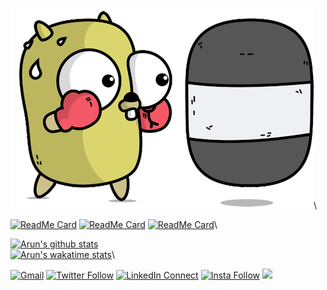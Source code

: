 ![image](https://github.com/arunsri7/arunsri7/blob/master/goGopher.gif)\

[![ReadMe Card](https://github-readme-stats.vercel.app/api/pin/?username=arunsri7&repo=farji)](https://github.com/arunsri7/Farji)
[![ReadMe Card](https://github-readme-stats.vercel.app/api/pin/?username=arjunmahishi,&repo=sound-saber)](https://github.com/arjunmahishi/sound-saber)
[![ReadMe Card](https://github-readme-stats.vercel.app/api/pin/?username=arunsri7&repo=pushapp)](https://github.com/arunsri7/pushapp)\


[![Arun's github stats](https://github-readme-stats.vercel.app/api?username=arunsri7&count_private=true&show_icons=true&theme=dark)](https://github.com/anuraghazra/github-readme-stats)\
[![Arun's wakatime stats](https://github-readme-stats.vercel.app/api/wakatime?username=arunsri7)](https://github.com/anuraghazra/github-readme-stats)\


[![Gmail](https://img.shields.io/badge/%20-Send%20Mail-black?color=14171A&labelColor=ef5350&logo=gmail&logoColor=ffffff)](mailto:arun.i1997@gmail.com?subject=From%20GitHub&body=Hi,%20there.%20Found%20you%20via%20GitHub%20profile%20README.)
[![Twitter Follow](https://img.shields.io/badge/dynamic/json.svg?color=14171A&labelColor=37474f&logo=twitter&logoColor=4fc3f7&label=&query=%24[0].followers_count&url=https%3A%2F%2Fcdn.syndication.twimg.com%2Fwidgets%2Ffollowbutton%2Finfo.json%3Fscreen_names%3Darjunmahishi&suffix=%20Followers)](https://twitter.com/arunsri7)
[![LinkedIn Connect](https://img.shields.io/badge/%20-Connect-black?color=14171A&labelColor=212121&logo=linkedin&logoColor=ffffff)](https://www.linkedin.com/in/arun-iyer-412545154/)
[![Insta Follow](https://img.shields.io/badge/%20-Follow-black?color=14171A&labelColor=d81b60&logo=instagram&logoColor=ffffff)](https://www.instagram.com/arunsri7/)
![](https://komarev.com/ghpvc/?username=arunsri7)
